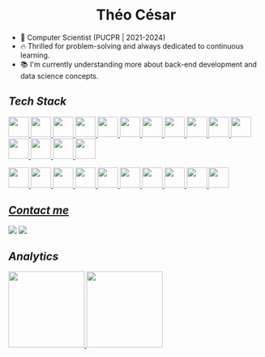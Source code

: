 <h1 align="center">Théo César</h1>

- 🔭 Computer Scientist (PUCPR | 2021-2024)
- 🔥 Thrilled for problem-solving and always dedicated to continuous learning.
- 📚 I'm currently understanding more about back-end development and data science concepts.
  
## _Tech Stack_

<div>
  
  <a href="https://developer.mozilla.org/en-US/docs/Web/HTML" target="_blank"><img src="https://cdn.jsdelivr.net/gh/devicons/devicon@latest/icons/html5/html5-original.svg" width="40" height="40"/>
  <a href="https://developer.mozilla.org/en-US/docs/Web/CSS" target="_blank"><img src="https://cdn.jsdelivr.net/gh/devicons/devicon@latest/icons/css3/css3-original.svg" width="40" height="40"/>
  <a href="https://www.python.org/" target="_blank"><img src="https://cdn.jsdelivr.net/gh/devicons/devicon@latest/icons/python/python-original.svg" width="40" height="40"/>
  <a href="https://www.java.com/" target="_blank"><img src="https://cdn.jsdelivr.net/gh/devicons/devicon@latest/icons/java/java-original.svg" width="40" height="40"/>
  <a href="https://git-scm.com/" target="_blank"><img src="https://cdn.jsdelivr.net/gh/devicons/devicon@latest/icons/git/git-original.svg" width="40" height="40"/>
  <a href="https://www.rust-lang.org/" target="_blank"><img src="https://cdn.jsdelivr.net/gh/devicons/devicon@latest/icons/rust/rust-original.svg" width="40" height="40"/>
  <a href="https://www.cprogramming.com/tutorial/c++-tutorial.html?inl=nv" target="_blank"><img src="https://cdn.jsdelivr.net/gh/devicons/devicon@latest/icons/cplusplus/cplusplus-original.svg" width="40" height="40"/>
  <a href="https://www.cprogramming.com/tutorial/c-tutorial.html?inl=nv" target="_blank"><img src="https://cdn.jsdelivr.net/gh/devicons/devicon@latest/icons/c/c-original.svg" width="40" height="40"/>
  <a href="https://www.postgresql.org/" target="_blank"><img src="https://cdn.jsdelivr.net/gh/devicons/devicon@latest/icons/postgresql/postgresql-original.svg" width="40" height="40"/>
  <a href="https://www.mysql.com/" target="_blank"><img src="https://cdn.jsdelivr.net/gh/devicons/devicon@latest/icons/mysql/mysql-original.svg" height="40" width="40"/>
  <a href="https://www.microsoft.com/en-us/sql-server" target="_blank"><img src="https://cdn.jsdelivr.net/gh/devicons/devicon@latest/icons/microsoftsqlserver/microsoftsqlserver-original.svg" width="40" height="40"/>
  <a href="https://dotnet.microsoft.com/pt-br/languages/csharp" target="_blank"><img src="https://cdn.jsdelivr.net/gh/devicons/devicon@latest/icons/csharp/csharp-original.svg" width="40" height="40"/>
  <a href="https://learn.microsoft.com/pt-br/dotnet/" target="_blank"><img src="https://cdn.jsdelivr.net/gh/devicons/devicon@latest/icons/dotnetcore/dotnetcore-original.svg" width="40" height="40"/>
  <a href="https://learn.microsoft.com/pt-br/dotnet/" target="_blank"><img src="https://cdn.jsdelivr.net/gh/devicons/devicon@latest/icons/dot-net/dot-net-original.svg" width="40" height="40"/>
  <a href="https://azure.microsoft.com/pt-br/" target="_blank"><img src="https://cdn.jsdelivr.net/gh/devicons/devicon@latest/icons/azure/azure-original.svg" width="40" height="40"/>
  
  <a href="https://spring.io/" target="_blank"><img src="https://cdn.jsdelivr.net/gh/devicons/devicon@latest/icons/spring/spring-original.svg" width="40" height="40"/>
  <a href="https://www.qt.io/" target="_blank"><img src="https://cdn.jsdelivr.net/gh/devicons/devicon@latest/icons/qt/qt-original.svg" width="40" height="40"/>
  <a href="https://www.postman.com/" target="_blank"><img src="https://cdn.jsdelivr.net/gh/devicons/devicon@latest/icons/postman/postman-original.svg" width="40" height="40"/>
  <a href="https://www.sqlite.org/" target="_blank"><img src="https://cdn.jsdelivr.net/gh/devicons/devicon@latest/icons/sqlite/sqlite-original.svg" width="40" height="40"/>
  <a href="https://numpy.org/" target="_blank"><img src="https://cdn.jsdelivr.net/gh/devicons/devicon@latest/icons/numpy/numpy-original.svg" width="40" height="40"/>
  <a href="https://pandas.pydata.org/" target="_blank"><img src="https://cdn.jsdelivr.net/gh/devicons/devicon@latest/icons/pandas/pandas-original.svg" width="40" height="40"/>
  <a href="https://www.tensorflow.org/" target="_blank"><img src="https://cdn.jsdelivr.net/gh/devicons/devicon@latest/icons/tensorflow/tensorflow-original.svg" width="40" height="40"/>
  <a href="https://scikit-learn.org/" target="_blank"><img src="https://cdn.jsdelivr.net/gh/devicons/devicon@latest/icons/scikitlearn/scikitlearn-original.svg" width="40" height="40"/>
  <a href="https://hadoop.apache.org/" target="_blank"><img src="https://cdn.jsdelivr.net/gh/devicons/devicon@latest/icons/hadoop/hadoop-original.svg" width="40" height="40"/>
  <a href="https://spark.apache.org/" target="_blank"><img src="https://cdn.jsdelivr.net/gh/devicons/devicon@latest/icons/apachespark/apachespark-original.svg" width="40" height="40"/> 

</div>

## _Contact me_
 
 <div> 
  <a href="https://www.linkedin.com/in/th%C3%A9o-c%C3%A9sar-21a745263/" target="_blank"><img src="https://img.shields.io/badge/-LinkedIn-%230077B5?style=for-the-badge&logo=linkedin&logoColor=white"></a> 
  <a href = "mailto:theosilva3476@gmail.com" target="_blank"><img src="https://img.shields.io/badge/-Gmail-%23333?style=for-the-badge&logo=gmail&logoColor=white" ></a>
 </div>

## _Analytics_
<div>
  <a href="https://github.com/theocesar">
<img height="150" src="https://github-readme-stats.vercel.app/api?username=theocesar&show_icons=true&theme=tokyonight&include_all_commits=true&count_private=true"/>
<img height="150" src="https://github-readme-stats.vercel.app/api/top-langs/?username=theocesar&layout=compact&langs_count=7&theme=tokyonight"/>
</div>

 
 
       
